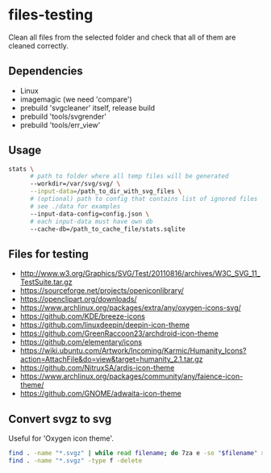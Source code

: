 # files-testing

Clean all files from the selected folder and check that all of them are cleaned correctly.

## Dependencies

- Linux
- imagemagic (we need 'compare')
- prebuild 'svgcleaner' itself, release build
- prebuild 'tools/svgrender'
- prebuild 'tools/err_view'

## Usage

```bash
stats \
      # path to folder where all temp files will be generated
      --workdir=/var/svg/svg/ \
      --input-data=/path_to_dir_with_svg_files \
      # (optional) path to config that contains list of ignored files
      # see ./data for examples
      --input-data-config=config.json \
      # each input-data must have own db
      --cache-db=/path_to_cache_file/stats.sqlite
```

## Files for testing
 - http://www.w3.org/Graphics/SVG/Test/20110816/archives/W3C_SVG_11_TestSuite.tar.gz
 - https://sourceforge.net/projects/openiconlibrary/
 - https://openclipart.org/downloads/
 - https://www.archlinux.org/packages/extra/any/oxygen-icons-svg/
 - https://github.com/KDE/breeze-icons
 - https://github.com/linuxdeepin/deepin-icon-theme
 - https://github.com/GreenRaccoon23/archdroid-icon-theme
 - https://github.com/elementary/icons
 - https://wiki.ubuntu.com/Artwork/Incoming/Karmic/Humanity_Icons?action=AttachFile&do=view&target=humanity_2.1.tar.gz
 - https://github.com/NitruxSA/ardis-icon-theme
 - https://www.archlinux.org/packages/community/any/faience-icon-theme/
 - https://github.com/GNOME/adwaita-icon-theme

## Convert svgz to svg

Useful for 'Oxygen icon theme'.

```bash
find . -name "*.svgz" | while read filename; do 7za e -so "$filename" > "${filename%.svgz}.svg"; done;
find . -name "*.svgz" -type f -delete
```
